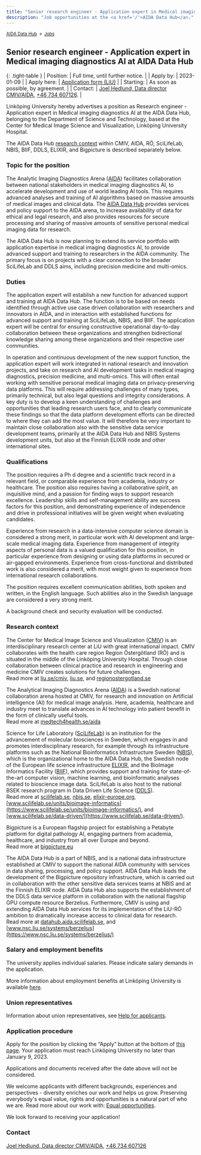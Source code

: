 ```yaml
---
title: "Senior research engineer - Application expert in Medical imaging diagnostics AI at AIDA Data Hub, Linköping"
description: "Job opportunities at the <a href='/'>AIDA Data Hub</a>."
---
```


<span style="font-size: smaller;">[AIDA Data Hub](/) &nbsp;&raquo;&nbsp; [Jobs](/jobs/)</span>

## Senior research engineer - Application expert in Medical imaging diagnostics AI at AIDA Data Hub

{: .tight-table }
| Position:   | Full time, until further notice. |
| Apply by:   | 2023-01-09 |
| Apply here: | [Application form (LiU)](https://liu.se/en/work-at-liu/vacancies?rmpage=job&rmjob=20721&rmlang=UK) |
| Starting:   | As soon as possible, by agreement. |
| Contact:    | [Joel Hedlund, Data director CMIV/AIDA](mailto:joel.hedlund@liu.se), [+46 734 607126](tel:+46734607126). |

Linköping University hereby advertises a position as
Research engineer - Application expert in Medical imaging diagnostics AI at the AIDA Data Hub,
belonging to the Department of Science and Technology,
based at the Center for Medical Image Science and Visualization, Linköping University Hospital.

The AIDA Data Hub [research context](#research-context) within CMIV, AIDA, RÖ, SciLifeLab, NBIS, BIIF, DDLS, ELIXIR, and Bigpicture is described separately below.

### Topic for the position

The Analytic Imaging Diagnostics Arena ([AIDA](https://medtech4health.se/aida))
facilitates collaboration between national stakeholders in medical imaging
diagnostics AI, to accelerate development and use of world leading AI tools.
This requires advanced analyses and training of AI algorithms based on massive
amounts of medical images and clinical data. The
[AIDA Data Hub](https://datahub.aida.scilifelab.se) provides services and policy
support to the AIDA arena, to increase availability of data for ethical and
legal research, and also provides resources for secure processing and sharing of
massive amounts of sensitive personal medical imaging data for research.

The AIDA Data Hub is now planning to extend its service portfolio with
application expertise in medical imaging diagnostics AI, to provide advanced
support and training to researchers in the AIDA community. The primary focus is
on projects with a clear connection to the broader SciLifeLab and DDLS aims,
including precision medicine and multi-omics.

### Duties
The application expert will establish a new function for advanced support and
training at AIDA Data Hub. The function is to be based on needs identified
through active use case driven collaboration with researchers and innovators in
AIDA, and in interaction with established functions for advanced support and
training at SciLifeLab, NBIS, and BIIF. The application expert will be central
for ensuring constructive operational day-to-day collaboration between these
organizations and strengthen bidirectional knowledge sharing among these
organizations and their respective user communities.

In operation and continuous development of the new support function, the
application expert will work integrated in national research and innovation
projects, and take on research and AI development tasks in medical imaging
diagnostics, precision medicine, and multi-omics. This will often entail working
with sensitive personal medical imaging data on privacy-preserving data
platforms. This will require addressing challenges of many types, primarily
technical, but also legal questions and integrity considerations. A key duty is
to develop a keen understanding of challenges and opportunities that leading
research users face, and to clearly communicate these findings so that the data
platform development efforts can be directed to where they can add the most
value. It will therefore be very important to maintain close collaboration also
with the sensitive data service development teams, primarily at the AIDA Data
Hub and NBIS Systems development units, but also at the Finnish ELIXIR node and
other international sites.

### Qualifications
The position requires a Ph d degree and a scientific track record in a relevant
field, or comparable experience from academia, industry or healthcare. The
position also requires having a collaborative spirit, an inquisitive mind, and a
passion for finding ways to support research excellence. Leadership skills and
self-management ability are success factors for this position, and demonstrating
experience of independence and drive in professional initiatives will be given
weight when evaluating candidates.

Experience from research in a data-intensive computer science domain is
considered a strong merit, in particular work with AI development and
large-scale medical imaging data. Experience from management of integrity
aspects of personal data is a valued qualification for this position, in
particular experience from designing or using data platforms in secured or
air-gapped environments. Experience from cross-functional and distributed work
is also considered a merit, with most weight given to experience from
international research collaborations.

The position requires excellent communication abilities, both spoken and
written, in the English language. Such abilities also in the Swedish language
are considered a very strong merit.

A background check and security evaluation will be conducted.

### Research context
The Center for Medical Image Science and Visualization
([CMIV](https://liu.se/cmiv)) is an interdisciplinary research center at LiU with
great international impact. CMIV collaborates with the health care region Region
Östergötland (RÖ) and is situated in the middle of the Linköping University
Hospital. Through close collaboration between clinical practice and research in
engineering and medicine CMIV creates solutions for future challenges.  
Read more at [liu.se/cmiv](https://liu.se/cmiv), [liu.se](https://liu.se/), and
[regionostergotland.se](https://regionostergotland.se)

The Analytical Imaging Diagnostics Arena
([AIDA](https://medtech4health.se/aida)) is a Swedish national collaboration
arena hosted at CMIV, for research and innovation on Artificial intelligence
(AI) for medical image analysis. Here, academia, healthcare and industry meet to
translate advances in AI technology into patient benefit in the form of
clinically useful tools.  
Read more at [medtech4health.se/aida](https://medtech4health.se/aida)

Science for Life Laboratory ([SciLifeLab](https://scilifelab.se)) is an
institution for the advancement of molecular biosciences in Sweden, which
engages in and promotes interdisciplinary research, for example through its
infrastructure platforms such as the National Bioinformatics Infrastructure
Sweden ([NBIS](https://nbis.se)), which is the organizational home to the AIDA
Data Hub, the Swedish node of the European life science infrastructure
[ELIXIR](https://elixir-europe.org), and the BioImage Informatics Facility
([BIIF](https://www.scilifelab.se/units/bioimage-informatics/)), which provides
support and training for state-of-the-art computer vision, machine learning, and
bioinformatic analyses related to bioscience image data. SciLifeLab is also host
to the national BSEK research program in Data Driven Life Science
([DDLS](https://www.scilifelab.se/data-driven/)).  
Read more at [scilifelab.se](https://scilifelab.se), [nbis.se](https://nbis.se),
[elixir-europe.org](https://elixir-europe.org),
[www.scilifelab.se/units/bioimage-informatics](https://www.scilifelab.se/units/bioimage-informatics/),
and [www.scilifelab.se/data-driven/](https://www.scilifelab.se/data-driven/).

Bigpicture is a European flagship project for establishing a Petabyte platform
for digital pathology AI, engaging partners from academia, healthcare, and
industry from all over Europe and beyond.  
Read more at [bigpicture.eu](https://bigpicture.eu)

The AIDA Data Hub is a part of NBIS, and is a national data infrastructure
established at CMIV to support the national AIDA community with services in data
sharing, processing, and policy support. AIDA Data Hub leads the development of
the Bigpicture repository infrastructure, which is carried out in collaboration
with the other sensitive data services teams at NBIS and at the Finnish ELIXIR
node. AIDA Data Hub also supports the establishment of the DDLS data service
platform in collaboration with the national flagship GPU compute resource
Berzelius. Furthermore, CMIV is using and extending AIDA Data Hub services for
its implementation of the LiU-RÖ ambition to dramatically increase access to
clinical data for research.  
Read more at [datahub.aida.scilifelab.se](https://datahub.aida.scilifelab.se),
and [www.nsc.liu.se/systems/berzelius](https://www.nsc.liu.se/systems/berzelius/)

### Salary and employment benefits
The university applies individual salaries. Please indicate salary demands in
the application.

More information about employment benefits at Linköping University is available
[here](https://liu.se/en/work-at-liu/employee-benefits).

### Union representatives
Information about union representatives, see [Help for
applicants](https://liu.se/en/work-at-liu/hjalp%20for%20sokande).

### Application procedure
Apply for the position by clicking the “Apply” button at the bottom of
[this page](https://liu.se/en/work-at-liu/vacancies?rmpage=job&rmjob=20721&rmlang=UK).
Your application must reach Linköping University no later than January 9, 2023.

Applications and documents received after the date above will not be considered.

We welcome applicants with different backgrounds, experiences and perspectives -
diversity enriches our work and helps us grow. Preserving everybody's equal
value, rights and opportunities is a natural part of who we are. Read more about
our work with: [Equal opportunities](https://liu.se/en/article/lika-villkor/).

We look forward to receiving your application!

### Contact
[Joel Hedlund, Data director CMIV/AIDA](mailto:joel.hedlund@liu.se),
[+46 734 607126](tel:+46734607126)
